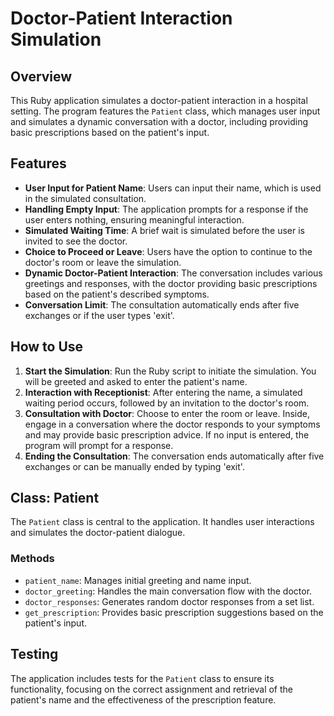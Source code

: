 

# Doctor-Patient Interaction Simulation

## Overview
This Ruby application simulates a doctor-patient interaction in a hospital setting. The program features the `Patient` class, which manages user input and simulates a dynamic conversation with a doctor, including providing basic prescriptions based on the patient's input.

## Features
- **User Input for Patient Name**: Users can input their name, which is used in the simulated consultation.
- **Handling Empty Input**: The application prompts for a response if the user enters nothing, ensuring meaningful interaction.
- **Simulated Waiting Time**: A brief wait is simulated before the user is invited to see the doctor.
- **Choice to Proceed or Leave**: Users have the option to continue to the doctor's room or leave the simulation.
- **Dynamic Doctor-Patient Interaction**: The conversation includes various greetings and responses, with the doctor providing basic prescriptions based on the patient's described symptoms.
- **Conversation Limit**: The consultation automatically ends after five exchanges or if the user types 'exit'.

## How to Use
1. **Start the Simulation**: Run the Ruby script to initiate the simulation. You will be greeted and asked to enter the patient's name.
2. **Interaction with Receptionist**: After entering the name, a simulated waiting period occurs, followed by an invitation to the doctor's room.
3. **Consultation with Doctor**: Choose to enter the room or leave. Inside, engage in a conversation where the doctor responds to your symptoms and may provide basic prescription advice. If no input is entered, the program will prompt for a response.
4. **Ending the Consultation**: The conversation ends automatically after five exchanges or can be manually ended by typing 'exit'.

## Class: Patient
The `Patient` class is central to the application. It handles user interactions and simulates the doctor-patient dialogue.

### Methods
- `patient_name`: Manages initial greeting and name input.
- `doctor_greeting`: Handles the main conversation flow with the doctor.
- `doctor_responses`: Generates random doctor responses from a set list.
- `get_prescription`: Provides basic prescription suggestions based on the patient's input.

## Testing
The application includes tests for the `Patient` class to ensure its functionality, focusing on the correct assignment and retrieval of the patient's name and the effectiveness of the prescription feature.
